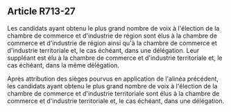 Article R713-27
----
Les candidats ayant obtenu le plus grand nombre de voix à l'élection de la
chambre de commerce et d'industrie de région sont élus à la chambre de commerce
et d'industrie de région ainsi qu'à la chambre de commerce et d'industrie
territoriale et, le cas échéant, dans une délégation. Leur suppléant est élu à
la chambre de commerce et d'industrie territoriale et, le cas échéant, dans la
même délégation.

Après attribution des sièges pourvus en application de l'alinéa précédent, les
candidats ayant obtenu le plus grand nombre de voix à l'élection de la chambre
de commerce et d'industrie territoriale sont élus à la chambre de commerce et
d'industrie territoriale et, le cas échéant, dans une délégation.

